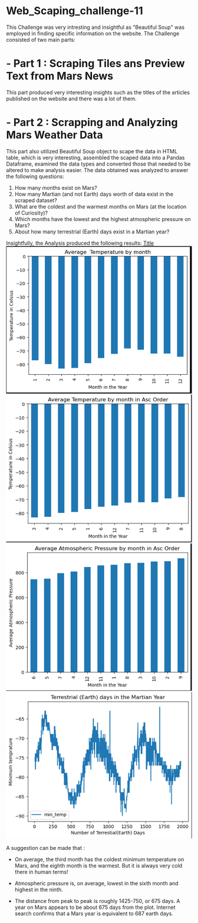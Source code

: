 # Web_Scaping_challenge-11
This Challenge was very intresting and insightful as "Beautiful Soup" was employed in finding specific information on the website.
The Challenge consisted of two main parts:
# - Part 1 : Scraping Tiles ans Preview Text from Mars News
This part produced very interesting insights such as the titles of the articles published on the website and there was a lot of them.

# - Part 2 : Scrapping and Analyzing Mars Weather Data
This part also utilized Beautiful Soup object to scape the data in HTML table, which is very interesting, assembled the scaped data into a Pandas Dataframe, examined the data types and converted those that needed to be altered to make analysis easier.
The data obtained was analyzed to answer the following questions:
1. How many months exist on Mars?
2. How many Martian (and not Earth) days worth of data exist in the scraped dataset?
3. What are the coldest and the warmest months on Mars (at the location of Curiosity)?
4. Which months have the lowest and the highest atmospheric pressure on Mars?
5. About how many terrestrial (Earth) days exist in a Martian year?

Insightfully, the Analysis produced the following results:
[Title](Starter_Code/Output_data.csv)
![Alt text](<Screenshot 2024-01-25 003532-1.png>)
![Alt text](<Screenshot 2024-01-25 003547.png>)
![Alt text](<Screenshot 2024-01-25 003558.png>)
![Alt text](<Screenshot 2024-01-25 003610.png>)
 
A suggestion can be made that :
- On average, the third month has the coldest minimum temperature on Mars, and the eighth month is the warmest. But it is always very cold there in human terms!

- Atmospheric pressure is, on average, lowest in the sixth month and highest in the ninth.

- The distance from peak to peak is roughly 1425-750, or 675 days. A year on Mars appears to be about 675 days from the plot. Internet search confirms that a Mars year is equivalent to 687 earth days.
